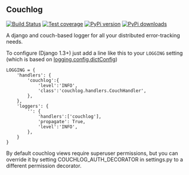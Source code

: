 Couchlog
--------

[![Build Status](https://travis-ci.org/dimagi/couchlog.png?branch=master)](https://travis-ci.org/dimagi/couchlog)
[![Test coverage](https://coveralls.io/repos/dimagi/couchlog/badge.png?branch=master)](https://coveralls.io/r/dimagi/couchlog)
[![PyPi version](https://pypip.in/v/couchlog/badge.png)](https://pypi.python.org/pypi/couchlog)
[![PyPi downloads](https://pypip.in/d/couchlog/badge.png)](https://pypi.python.org/pypi/couchlog)

A django and couch-based logger for all your distributed error-tracking needs.

To configure (Django 1.3+) just add a line like this to your `LOGGING` setting (which is
based on [logging.config.dictConfig](http://docs.python.org/2/library/logging.config.html))

```
LOGGING = {
    'handlers': {
        'couchlog':{
            'level':'INFO',
            'class':'couchlog.handlers.CouchHandler',
        },
    },
    'loggers': {
        '': {
            'handlers':['couchlog'],
            'propagate': True,
            'level':'INFO',
        },
    }
}
```

By default couchlog views require superuser permissions, but you can override it by setting COUCHLOG_AUTH_DECORATOR in settings.py to a different permission decorator.
